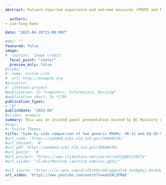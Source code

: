 ```yaml
---
abstract: Patient-reported experience and outcome measures (PREMS and PROMS) offer key insights to value in care from the patient perspective. This session discussed how PREMs and PROMs questionnaires used in British Columbia generate data to inform value and improvements in care. Three examples that have used these data sets for economic valuation, comparative patient-reported outcomes analysis, and identification of key drivers of patient experiences were showcased.
  
  authors: 
- Jae-Yung Kwon

date: "2023-04-20T15:00:00Z"

#doi: ""
featured: false
image:
#  caption: 'Image credit: 
  focal_point: "center"
  preview_only: false
#links:
#- name: Custom Link
#  url: http://example.org
#projects:
#- internal-project
#publication: In *Computers, Informatics, Nursing*
#publication_short: In *CIN*
publication_types:
- "2"
publishDate: "2023-04"
#slides: example
summary: This was an invited panel presentation hosted by BC Ministry of Health Knowledge Exchange - Patient Perspectives in Health Care Data and Analytics to discuss how patient-reported outcome measures are being used in British Columbia to generate data to inform value and improvements in care (Apr 20, 2023).
#tags:
#- Source Themes
title: "Side-by-side comparison of two generic PROMs: VR-12 and EQ-5D-5L""
#url_code: 'https://pubmed.ncbi.nlm.nih.gov/30688670/'
#url_dataset: '#'
#url_pdf: https://pubmed.ncbi.nlm.nih.gov/30688670/
#url_poster: '#'
#url_project: "https://www.slideshare.net/secret/a3VIyDDSiF8ETx"
#url_slides: "slides/Machine learning webinar.pptx/"

#url_source: 'https://ln.sync.com/dl/d2c6dcc40/qqqxz5s6-4xxbgkwj-bhv8dyet-a8y3pvey'
url_video: 'https://www.youtube.com/watch?v=waSCNL3FMaE'
---
```

